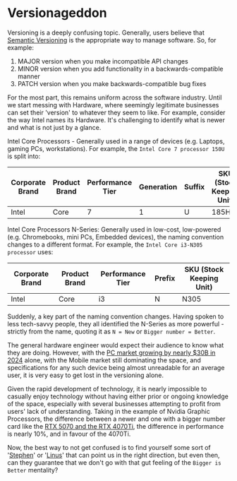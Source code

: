 # Versionageddon

Versioning is a deeply confusing topic. Generally, users believe that [Semantic Versioning](https://semver.org/) is the appropriate way to manage software. So, for example:

1. MAJOR version when you make incompatible API changes
2. MINOR version when you add functionality in a backwards-compatible manner
3. PATCH version when you make backwards-compatible bug fixes

For the most part, this remains uniform across the software industry. Until we start messing with Hardware, where seemingly legitimate businesses can set their 'version' to whatever they seem to like. For example, consider the way Intel names its Hardware. It's challenging to identify what is newer and what is not just by a glance.

Intel Core Processors - Generally used in a range of devices (e.g. Laptops, gaming PCs, workstations). For example, the `Intel Core 7 processor 150U` is split into:

| Corporate Brand | Product Brand | Performance Tier | Generation | Suffix | SKU (Stock Keeping Unit) |
| --- | --- | --- | --- | --- | --- |
| Intel | Core | 7 | 1 | U | 185H |

Intel Core Processors N-Series: Generally used in low-cost, low-powered (e.g. Chromebooks, mini PCs, Embedded devices), the naming convention changes to a different format. For example, the `Intel Core i3-N305 processor` uses:

| Corporate Brand | Product Brand | Performance Tier | Prefix | SKU (Stock Keeping Unit) |
| --- | --- | --- | --- | --- |
| Intel | Core | i3 | N | N305 |

Suddenly, a key part of the naming convention changes. Having spoken to less tech-savvy people, they all identified the N-Series as more powerful - strictly from the name, quoting it as `N = New` or `Bigger number = Better`.

The general hardware engineer would expect their audience to know what they are doing. However, with the [PC market growing by nearly $30B in 2024](https://gam3s.gg/news/pc-gaming-market-30-billion/) alone, with the Mobile market still dominating the space, and specifications for any such device being almost unreadable for an average user, it is very easy to get lost in the versioning alone.

Given the rapid development of technology, it is nearly impossible to casually enjoy technology without having either prior or ongoing knowledge of the space, especially with several businesses attempting to profit from users' lack of understanding. Taking in the example of Nvidia Graphic Processors, the difference between a newer and one with a bigger number card like the [RTX 5070 and the RTX 4070Ti](https://www.tomshardware.com/reviews/gpu-hierarchy,4388.html), the difference in performance is nearly 10%, and in favour of the 4070Ti.

Now, the best way to not get confused is to find yourself some sort of '[Stephen](https://www.youtube.com/@GamersNexus)' or '[Linus](https://www.youtube.com/user/LinusTechTips)' that can point us in the right direction, but even then, can they guarantee that we don't go with that gut feeling of the `Bigger is Better` mentality?

